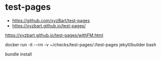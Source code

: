 # test-pages


- https://github.com/xyzBart/test-pages
- https://xyzbart.github.io/test-pages/


https://xyzbart.github.io/test-pages/withFM.html



docker run -it --rm -v ~/checks/test-pages/:/test-pages jekyll/builder bash

bundle install